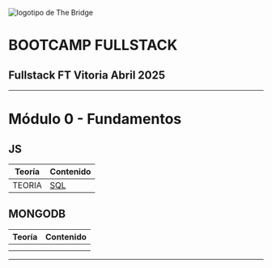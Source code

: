![logotipo de The Bridge](https://user-images.githubusercontent.com/27650532/77754601-e8365180-702b-11ea-8bed-5bc14a43f869.png  "logotipo de The Bridge")

# **BOOTCAMP FULLSTACK**

## Fullstack FT Vitoria Abril 2025

---

# Módulo 0 - Fundamentos

## JS

| Teoría | Contenido                                                           |
| ------ | --------------------------------------------------------------------------------------------------------------------------------------------- |
| TEORIA | [SQL](./Teoria/Normalizacion.md)|


## MONGODB

| Teoría  | Contenido                                                                                                         |
| ------- | ----------------------------------------------------------------------------------------------------------------- |
|  |     |
                           |

---
